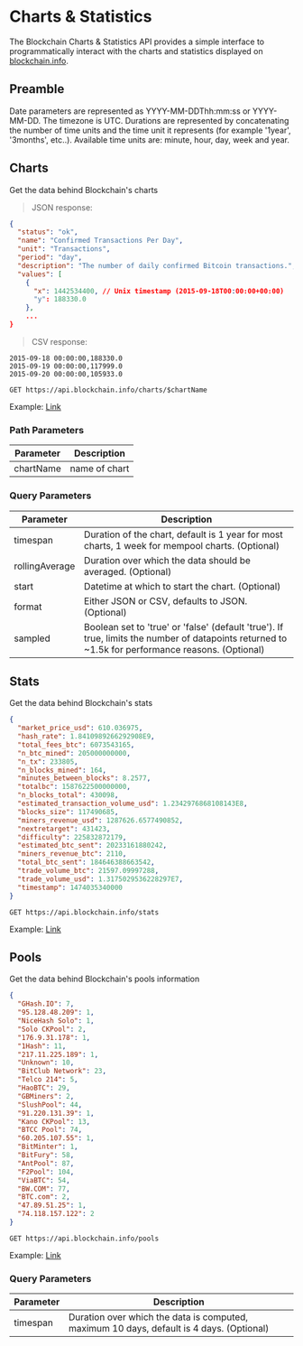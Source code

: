 # Charts & Statistics

The Blockchain Charts & Statistics API provides a simple interface to programmatically interact with the charts and statistics displayed on [blockchain.info](https://blockchain.info/charts/).

## Preamble

Date parameters are represented as YYYY-MM-DDThh:mm:ss or YYYY-MM-DD. The timezone is UTC. Durations are represented by concatenating the number of time units and the time unit it represents (for example '1year', '3months', etc..). Available time units are: minute, hour, day, week and year.


## Charts

Get the data behind Blockchain's charts

> JSON response:

```json
{
  "status": "ok",
  "name": "Confirmed Transactions Per Day",
  "unit": "Transactions",
  "period": "day",
  "description": "The number of daily confirmed Bitcoin transactions.",
  "values": [
    {
      "x": 1442534400, // Unix timestamp (2015-09-18T00:00:00+00:00)
      "y": 188330.0
    },
    ...
}
```

> CSV response:

```text
2015-09-18 00:00:00,188330.0
2015-09-19 00:00:00,117999.0
2015-09-20 00:00:00,105933.0
```

`GET https://api.blockchain.info/charts/$chartName`

Example: [Link](https://api.blockchain.info/charts/transactions-per-second?timespan=5weeks&rollingAverage=8hours&format=json)

### Path Parameters

Parameter | Description
--------- | -----------
chartName | name of chart

### Query Parameters

Parameter | Description
--------- | -----------
timespan | Duration of the chart, default is 1 year for most charts, 1 week for mempool charts. (Optional)
rollingAverage | Duration over which the data should be averaged. (Optional)
start | Datetime at which to start the chart. (Optional)
format | Either JSON or CSV, defaults to JSON. (Optional)
sampled | Boolean set to 'true' or 'false' (default 'true'). If true, limits the number of datapoints returned to ~1.5k for performance reasons. (Optional)

## Stats

Get the data behind Blockchain's stats

```json
{
  "market_price_usd": 610.036975,
  "hash_rate": 1.8410989266292908E9,
  "total_fees_btc": 6073543165,
  "n_btc_mined": 205000000000,
  "n_tx": 233805,
  "n_blocks_mined": 164,
  "minutes_between_blocks": 8.2577,
  "totalbc": 1587622500000000,
  "n_blocks_total": 430098,
  "estimated_transaction_volume_usd": 1.2342976868108143E8,
  "blocks_size": 117490685,
  "miners_revenue_usd": 1287626.6577490852,
  "nextretarget": 431423,
  "difficulty": 225832872179,
  "estimated_btc_sent": 20233161880242,
  "miners_revenue_btc": 2110,
  "total_btc_sent": 184646388663542,
  "trade_volume_btc": 21597.09997288,
  "trade_volume_usd": 1.3175029536228297E7,
  "timestamp": 1474035340000
}
```

`GET https://api.blockchain.info/stats`

Example: [Link](https://api.blockchain.info/stats)

## Pools

Get the data behind Blockchain's pools information

```json
{
  "GHash.IO": 7,
  "95.128.48.209": 1,
  "NiceHash Solo": 1,
  "Solo CKPool": 2,
  "176.9.31.178": 1,
  "1Hash": 11,
  "217.11.225.189": 1,
  "Unknown": 10,
  "BitClub Network": 23,
  "Telco 214": 5,
  "HaoBTC": 29,
  "GBMiners": 2,
  "SlushPool": 44,
  "91.220.131.39": 1,
  "Kano CKPool": 13,
  "BTCC Pool": 74,
  "60.205.107.55": 1,
  "BitMinter": 1,
  "BitFury": 58,
  "AntPool": 87,
  "F2Pool": 104,
  "ViaBTC": 54,
  "BW.COM": 77,
  "BTC.com": 2,
  "47.89.51.25": 1,
  "74.118.157.122": 2
}
```

`GET https://api.blockchain.info/pools`

Example: [Link](https://api.blockchain.info/pools?timespan=5days)

### Query Parameters

Parameter | Description
--------- | -----------
timespan | Duration  over which the data is computed, maximum 10 days, default is 4 days. (Optional)

